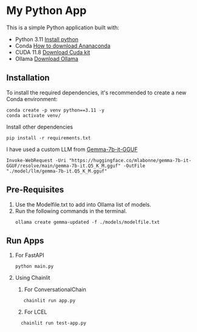 # My Python App

This is a simple Python application built with:

- Python 3.11 [Install python](https://www.python.org/downloads/)
- Conda [How to download Ananaconda](https://www.anaconda.com/download)
- CUDA 11.8 [Download Cuda kit](https://developer.nvidia.com/cuda-11-8-0-download-archive)
- Ollama [Download Ollama](https://github.com/ollama/ollama)

## Installation

To install the required dependencies, it's recommended to create a new Conda environment:
```
conda create -p venv python==3.11 -y
conda activate venv/
```
Install other dependencies
```
pip install -r requirements.txt
```

I have used a custom LLM from [Gemma-7b-it-GGUF](https://huggingface.co/mlabonne/gemma-7b-it-GGUF/resolve/main/gemma-7b-it.Q5_K_M.gguf)
```
Invoke-WebRequest -Uri "https://huggingface.co/mlabonne/gemma-7b-it-GGUF/resolve/main/gemma-7b-it.Q5_K_M.gguf" -OutFile "./model/llm/gemma-7b-it.Q5_K_M.gguf"
```

## Pre-Requisites 

1. Use the Modelfile.txt to add into Ollama list of models.
2. Run the following commands in the terminal.
   ```
   ollama create gemma-updated -f ./models/modelfile.txt
   ```

## Run Apps
1. For FastAPI
   ```
   python main.py
   ```
2. Using Chainlit
   
   1. For ConversationalChain
   ``` 
      chainlit run app.py
    ```
   2. For LCEL
    ``` 
      chainlit run test-app.py
      ```

